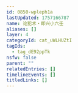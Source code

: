 ```yaml
---
id: 0850-wpleph1a
lastUpdated: 1757166787
name: 论犯术・即兴小六壬
aliases: []
layer: 4
categoryId: cat_uWLHUZtI
tagIds:
  - tag_dE92ppTk
nsfw: false
parent: ""
relatedEntries: []
timelineEvents: []
titledLinks: []
---
```


